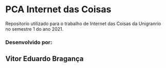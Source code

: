 # PCA Internet das Coisas 
Repositorio utilizado para o trabalho de Internet das Coisas da Unigranrio no semestre 1 do ano 2021.
### Desenvolvido por:
## Vitor Eduardo Bragança
